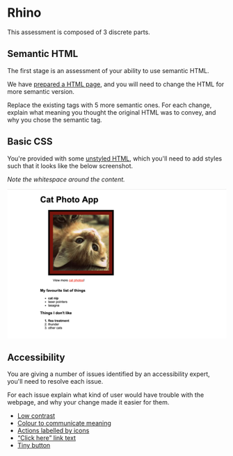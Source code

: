 # Rhino

This assessment is composed of 3 discrete parts.

## Semantic HTML

The first stage is an assessment of your ability to use semantic HTML.

We have [prepared a HTML page][rhino-semantic-html-page],
and you will need to change the HTML for more semantic version.

Replace the existing tags with 5 more semantic ones.
For each change, explain what meaning you thought the original HTML was to convey, and why you chose the semantic tag.

[rhino-semantic-html-page]: https://codepen.io/kjdchapman/pen/zXzQYw

## Basic CSS

You're provided with some [unstyled HTML][rhino-unstyled-html-page],
which you'll need to add styles such that it looks like the below screenshot.

*Note the whitespace around the content.*

![How the webpage should look](resources/rhino-expected-styles.png)

[rhino-unstyled-html-page]: https://codepen.io/kjdchapman/pen/mgwYKZ

## Accessibility

You are giving a number of issues identified by an accessibility expert, you'll need to resolve each issue.

For each issue explain what kind of user would have trouble with the webpage,
and why your change made it easier for them.

* [Low contrast][rhino-bad-contrast]
* [Colour to communicate meaning][rhino-inaccessible-example]
* [Actions labelled by icons][rhino-inaccessible-example]
* [“Click here” link text][rhino-inaccessible-example]
* [Tiny button][rhino-inaccessible-example]

[rhino-bad-contrast]: https://codepen.io/anon/pen/RdEZyv
[rhino-inaccessible-example]: https://codepen.io/anon/pen/BbvdMy
